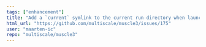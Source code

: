 ```yaml
---
tags: ["enhancement"]
title: "Add a `current` symlink to the current run directory when launching a simulation"
html_url: "https://github.com/multiscale/muscle3/issues/175"
user: "maarten-ic"
repo: "multiscale/muscle3"
---
```


